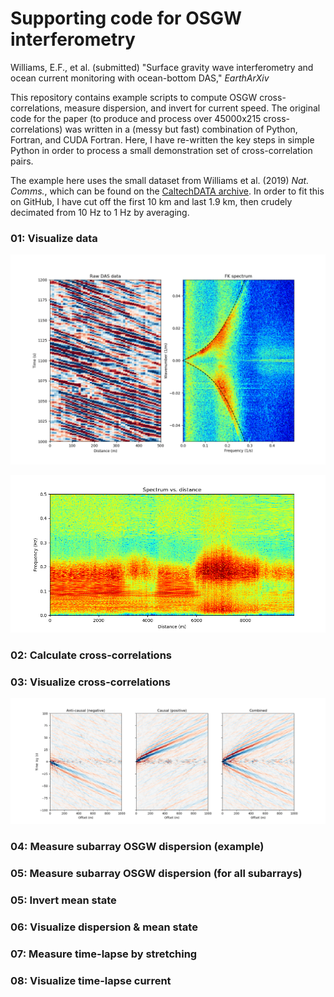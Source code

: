 # Supporting code for OSGW interferometry

Williams, E.F., et al. (submitted) "Surface gravity wave interferometry and ocean current monitoring with ocean-bottom DAS," <i>EarthArXiv</i>

This repository contains example scripts to compute OSGW cross-correlations, measure dispersion, and invert for current speed. The original code for the paper (to produce and process over 45000x215 cross-correlations) was written in a (messy but fast) combination of Python, Fortran, and CUDA Fortran. Here, I have re-written the key steps in simple Python in order to process a small demonstration set of cross-correlation pairs. 

The example here uses the small dataset from Williams et al. (2019) <i> Nat. Comms.</i>, which can be found on the <a href="http://dx.doi.org/10.22002/D1.1296">CaltechDATA archive</a>. In order to fit this on GitHub, I have cut off the first 10 km and last 1.9 km, then crudely decimated from 10 Hz to 1 Hz by averaging. 

### 01: Visualize data

<p align="center">
  <img src="./figs/01a_raw_data.png" width="700" title="raw data">
</p>

<p align="center">
  <img src="./figs/01b_spectrum.png" width="700" title="spectrum">
</p>

### 02: Calculate cross-correlations


### 03: Visualize cross-correlations

<p align="center">
  <img src="./figs/03_ncf_stack.png" width="700" title="ncfs">
</p>

### 04: Measure subarray OSGW dispersion (example)


### 05: Measure subarray OSGW dispersion (for all subarrays)


### 05: Invert mean state


### 06: Visualize dispersion & mean state


### 07: Measure time-lapse by stretching


### 08: Visualize time-lapse current

